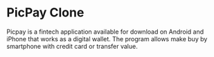 # PicPay Clone

Picpay is a fintech application available for download on Android and iPhone that works as a digital wallet. The program allows make buy by smartphone with credit card or transfer value.
